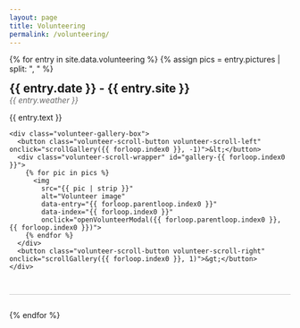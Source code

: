 ```yaml
---
layout: page
title: Volunteering
permalink: /volunteering/
---
```


<style>
/* === Entry Styling === */
.volunteer-entry {
  margin-bottom: 2em;
  border-bottom: 1px solid #ccc;
  padding-bottom: 2em;
}
.volunteer-title {
  font-size: 1.5em;
  font-weight: bold;
}
.volunteer-weather {
  color: #666;
  font-style: italic;
  margin-bottom: 1em;
}
.volunteer-text {
  margin-bottom: 1em;
}

/* === Gallery Styling === */
.volunteer-gallery-box {
  position: relative;
}
.volunteer-scroll-wrapper {
  overflow-x: auto;
  display: flex;
  gap: 1em;
  scroll-behavior: smooth;
  padding: 0.5em 2em;
}
.volunteer-scroll-wrapper img {
  max-height: 200px;
  border-radius: 8px;
  cursor: pointer;
  transition: transform 0.2s;
}
.volunteer-scroll-wrapper img:hover {
  transform: scale(1.05);
}
.volunteer-scroll-button {
  position: absolute;
  top: 50%;
  transform: translateY(-50%);
  background: #fff;
  border: 1px solid #ccc;
  border-radius: 50%;
  font-weight: bold;
  width: 32px;
  height: 32px;
  cursor: pointer;
  z-index: 1;
}
.volunteer-scroll-left { left: 0.2em; }
.volunteer-scroll-right { right: 0.2em; }

/* === Modal === */
#volunteer-modal {
  display: none;
  position: fixed;
  z-index: 999;
  left: 0; top: 0;
  width: 100%; height: 100%;
  background-color: rgba(0, 0, 0, 0.85);
  justify-content: center;
  align-items: center;
}
#volunteer-modal img {
  max-width: 90%;
  max-height: 80%;
  border-radius: 8px;
}
.volunteer-modal-nav {
  position: absolute;
  top: 50%;
  transform: translateY(-50%);
  font-size: 2.5em;
  color: white;
  background: rgba(0, 0, 0, 0.3);
  border: none;
  cursor: pointer;
  z-index: 1001;
}
#modal-prev { left: 2%; }
#modal-next { right: 2%; }
</style>

<!-- === Volunteering Entries === -->
{% for entry in site.data.volunteering %}
  {% assign pics = entry.pictures | split: ", " %}
  <div class="volunteer-entry">
    <div class="volunteer-title">{{ entry.date }} - {{ entry.site }}</div>
    <div class="volunteer-weather">{{ entry.weather }}</div>
    <div class="volunteer-text">{{ entry.text }}</div>

    <div class="volunteer-gallery-box">
      <button class="volunteer-scroll-button volunteer-scroll-left" onclick="scrollGallery({{ forloop.index0 }}, -1)">&lt;</button>
      <div class="volunteer-scroll-wrapper" id="gallery-{{ forloop.index0 }}">
        {% for pic in pics %}
          <img 
            src="{{ pic | strip }}" 
            alt="Volunteer image" 
            data-entry="{{ forloop.parentloop.index0 }}" 
            data-index="{{ forloop.index0 }}" 
            onclick="openVolunteerModal({{ forloop.parentloop.index0 }}, {{ forloop.index0 }})">
        {% endfor %}
      </div>
      <button class="volunteer-scroll-button volunteer-scroll-right" onclick="scrollGallery({{ forloop.index0 }}, 1)">&gt;</button>
    </div>
  </div>
{% endfor %}

<!-- === Modal Viewer === -->
<div id="volunteer-modal" onclick="handleModalBackgroundClick(event)">
  <button class="volunteer-modal-nav" id="modal-prev" onclick="navigateModal(event, -1)">&lt;</button>
  <img id="volunteer-modal-img" src="" alt="Enlarged image">
  <button class="volunteer-modal-nav" id="modal-next" onclick="navigateModal(event, 1)">&gt;</button>
</div>

<script>
const galleries = {}; // Stores arrays of image URLs per entry index
let currentEntryIndex = 0;
let currentImageIndex = 0;

document.addEventListener('DOMContentLoaded', () => {
  // Build gallery data from images
  document.querySelectorAll('.volunteer-scroll-wrapper').forEach((wrapper, i) => {
    const imgs = wrapper.querySelectorAll('img');
    galleries[i] = Array.from(imgs).map(img => img.src);
  });
});

function scrollGallery(index, direction) {
  const container = document.getElementById('gallery-' + index);
  container.scrollBy({ left: direction * 250, behavior: 'smooth' });
}

function openVolunteerModal(entryIndex, imgIndex) {
  currentEntryIndex = entryIndex;
  currentImageIndex = imgIndex;
  const imgSrc = galleries[entryIndex][imgIndex];

  document.getElementById('volunteer-modal-img').src = imgSrc;
  document.getElementById('volunteer-modal').style.display = 'flex';
}

function handleModalBackgroundClick(event) {
  if (event.target.id === 'volunteer-modal') {
    document.getElementById('volunteer-modal').style.display = 'none';
  }
}

function navigateModal(event, direction) {
  event.stopPropagation();

  const gallery = galleries[currentEntryIndex];
  currentImageIndex += direction;

  if (currentImageIndex < 0) currentImageIndex = 0;
  if (currentImageIndex >= gallery.length) currentImageIndex = gallery.length - 1;

  document.getElementById('volunteer-modal-img').src = gallery[currentImageIndex];
}
</script>
